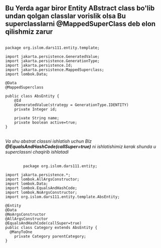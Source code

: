 
<body>
<h2>Bu Yerda agar biror Entity ABstract class bo'lib undan qolgan classlar vorislik olsa Bu superclasslarni @MappedSuperClass deb elon qilishmiz zarur </h2>

<pre>
<code>
package org.islom.dars111.entity.template;

import jakarta.persistence.GeneratedValue;
import jakarta.persistence.GenerationType;
import jakarta.persistence.Id;
import jakarta.persistence.MappedSuperclass;
import lombok.Data;

@Data
@MappedSuperclass

public class AbsEntity {
    @Id
    @GeneratedValue(strategy = GenerationType.IDENTITY)
    private Integer id;

    private String name;
    private boolean active=true;
}
</code>
</pre>
 <em>Va shu abstrat classni ishlatish uchun BIz  <b>@EqualsAndHashCode(callSuper=true)</b> ni ishlatishimiz kerak shunda u superclassni chaqirib ishlatadi </em>
<pre>
    <code>
        package org.islom.dars111.entity;

import jakarta.persistence.*;
import lombok.AllArgsConstructor;
import lombok.Data;
import lombok.EqualsAndHashCode;
import lombok.NoArgsConstructor;
import org.islom.dars111.entity.template.AbsEntity;

@Entity
@Data
@NoArgsConstructor
@AllArgsConstructor
@EqualsAndHashCode(callSuper=true)
public class Category extends AbsEntity {
  @ManyToOne
    private Category parentCategory;
}
    </code>
</pre>

